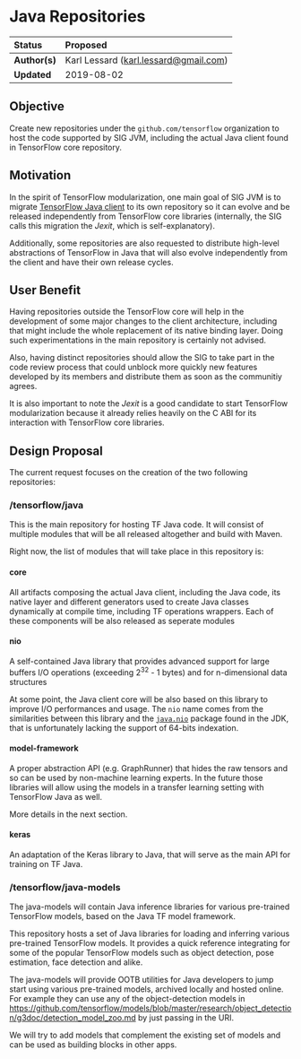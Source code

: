 # Java Repositories
| Status        | Proposed       |
:-------------- |:---------------------------------------------------- |
| **Author(s)** | Karl Lessard (karl.lessard@gmail.com) |
| **Updated**   | 2019-08-02                                           |

## Objective

Create new repositories under the `github.com/tensorflow` organization to host the code supported by SIG JVM, including the
actual Java client found in TensorFlow core repository.

## Motivation

In the spirit of TensorFlow modularization, one main goal of SIG JVM is to migrate [TensorFlow Java client](https://github.com/tensorflow/tensorflow/tree/master/tensorflow/java)
to its own repository so it can evolve and be released independently from TensorFlow core libraries (internally, the SIG calls this migration the *Jexit*, which is self-explanatory).

Additionally, some repositories are also requested to distribute high-level abstractions of TensorFlow in Java that will also evolve independently
from the client and have their own release cycles.

## User Benefit

Having repositories outside the TensorFlow core will help in the development of some major changes to the client architecture, including
that might include the whole replacement of its native binding layer. Doing such experimentations in the main repository is certainly not advised.

Also, having distinct repositories should allow the SIG to take part in the code review process that could unblock
more quickly new features developed by its members and distribute them as soon as the communitiy agrees.

It is also important to note the *Jexit* is a good candidate to start TensorFlow modularization because it already relies heavily
on the C ABI for its interaction with TensorFlow core libraries.

## Design Proposal

The current request focuses on the creation of the two following repositories:

### /tensorflow/java

This is the main repository for hosting TF Java code. It will consist of multiple modules that will be all released altogether and build with Maven.

Right now, the list of modules that will take place in this repository is:

#### core

All artifacts composing the actual Java client, including the Java code, its native layer and different generators used to create Java classes dynamically at compile time, including TF operations wrappers. Each of these components will be also released as seperate modules
  
#### nio

A self-contained Java library that provides advanced support for large buffers I/O operations (exceeding 2<sup>32</sup> - 1 bytes) and for n-dimensional data structures

At some point, the Java client core will be also based on this library to improve I/O performances and usage. The `nio` 
name comes from the similarities between this library and the [`java.nio`](https://docs.oracle.com/javase/8/docs/api/java/nio/package-summary.html) 
package found in the JDK, that is unfortunately lacking the support of 64-bits indexation.
  
#### model-framework

A proper abstraction API (e.g. GraphRunner) that hides the raw tensors and so can be used by non-machine learning experts.
In the future those libraries will allow using the models in a transfer learning setting with TensorFlow Java as well.

More details in the next section.

#### keras

An adaptation of the Keras library to Java, that will serve as the main API for training on TF Java.
  
### /tensorflow/java-models

The java-models will contain Java inference libraries for various pre-trained TensorFlow models, based on the Java 
TF model framework. 

This repository hosts a set of Java libraries for loading and inferring various pre-trained TensorFlow models. 
It provides a quick reference integrating for some of the popular TensorFlow models such as object detection, pose estimation, face detection and alike.

The java-models will provide OOTB utilities for Java developers to jump start using various pre-trained models, archived locally and hosted online. 
For example they can use any of the object-detection models in https://github.com/tensorflow/models/blob/master/research/object_detection/g3doc/detection_model_zoo.md by 
just passing in the URI.

We will try to add models that complement the existing set of models and can be used as building blocks in other apps.
